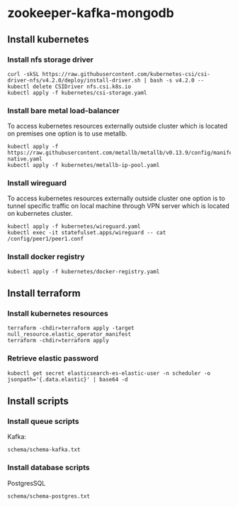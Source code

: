 # zookeeper-kafka-mongodb

## Install kubernetes

### Install nfs storage driver
```
curl -skSL https://raw.githubusercontent.com/kubernetes-csi/csi-driver-nfs/v4.2.0/deploy/install-driver.sh | bash -s v4.2.0 --
kubectl delete CSIDriver nfs.csi.k8s.io
kubectl apply -f kubernetes/csi-storage.yaml
```

### Install bare metal load-balancer
To access kubernetes resources externally outside cluster which is located on premises one option is to use metallb.
```
kubectl apply -f https://raw.githubusercontent.com/metallb/metallb/v0.13.9/config/manifests/metallb-native.yaml
kubectl apply -f kubernetes/metallb-ip-pool.yaml
```

### Install wireguard
To access kubernetes resources externally outside cluster one option is to tunnel specific traffic on local machine through VPN server which is located on kubernetes cluster.
```
kubectl apply -f kubernetes/wireguard.yaml
kubectl exec -it statefulset.apps/wireguard -- cat /config/peer1/peer1.conf
```
### Install docker registry
```
kubectl apply -f kubernetes/docker-registry.yaml
```

## Install terraform

### Install kubernetes resources
```
terraform -chdir=terraform apply -target null_resource.elastic_operator_manifest
terraform -chdir=terraform apply
```

### Retrieve elastic password
```
kubectl get secret elasticsearch-es-elastic-user -n scheduler -o jsonpath='{.data.elastic}' | base64 -d
```

## Install scripts

### Install queue scripts
Kafka:
```
schema/schema-kafka.txt
```

### Install database scripts
PostgresSQL
```
schema/schema-postgres.txt
```
